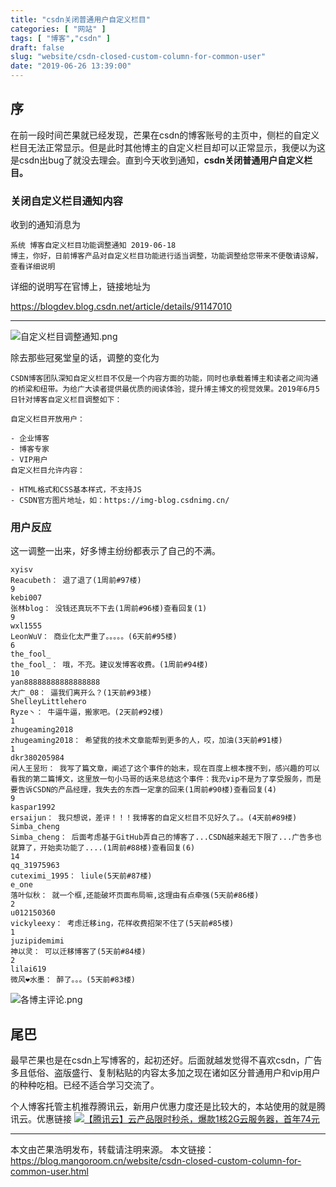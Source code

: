 ```yaml
---
title: "csdn关闭普通用户自定义栏目"
categories: [ "网站" ]
tags: [ "博客","csdn" ]
draft: false
slug: "website/csdn-closed-custom-column-for-common-user"
date: "2019-06-26 13:39:00"
---
```


## 序

在前一段时间芒果就已经发现，芒果在csdn的博客账号的主页中，侧栏的自定义栏目无法正常显示。但是此时其他博主的自定义栏目却可以正常显示，我便以为这是csdn出bug了就没去理会。直到今天收到通知，**csdn关闭普通用户自定义栏目。**

### 关闭自定义栏目通知内容

收到的通知消息为

```
系统 博客自定义栏目功能调整通知 2019-06-18
博主，你好，日前博客产品对自定义栏目功能进行适当调整，功能调整给您带来不便敬请谅解，查看详细说明
```

详细的说明写在官博上，链接地址为

https://blogdev.blog.csdn.net/article/details/91147010

---

![自定义栏目调整通知.png][1]

除去那些冠冕堂皇的话，调整的变化为

```
CSDN博客团队深知自定义栏目不仅是一个内容方面的功能，同时也承载着博主和读者之间沟通的桥梁和纽带。为给广大读者提供最优质的阅读体验，提升博主博文的视觉效果。2019年6月5日针对博客自定义栏目调整如下：

自定义栏目开放用户：

- 企业博客
- 博客专家
- VIP用户
自定义栏目允许内容：

- HTML格式和CSS基本样式，不支持JS
- CSDN官方图片地址，如：https://img-blog.csdnimg.cn/
```

### 用户反应

这一调整一出来，好多博主纷纷都表示了自己的不满。

```
xyisv
Reacubeth： 退了退了(1周前#97楼)
9
kebi007
张林blog： 没钱还真玩不下去(1周前#96楼)查看回复(1)
9
wxl1555
LeonWuV： 商业化太严重了。。。。。(6天前#95楼)
6
the_fool_
the_fool_： 哦，不充。建议发博客收费。(1周前#94楼)
10
yan88888888888888888
大广_08： 逼我们离开么？(1天前#93楼)
ShelleyLittlehero
Ryze丶： 牛逼牛逼，搬家吧。(2天前#92楼)
1
zhugeaming2018
zhugeaming2018： 希望我的技术文章能帮到更多的人，哎，加油(3天前#91楼)
1
dkr380205984
闲人王昱珩： 我写了篇文章，阐述了这个事件的始末，现在百度上根本搜不到，感兴趣的可以看我的第二篇博文，这里放一句小马哥的话来总结这个事件：我充vip不是为了享受服务，而是要告诉CSDN的产品经理，我失去的东西一定拿的回来(1周前#90楼)查看回复(4)
9
kaspar1992
ersaijun： 我只想说，差评！！！我博客的自定义栏目不见好久了。。(4天前#89楼)
Simba_cheng
Simba_cheng： 后面考虑基于GitHub弄自己的博客了...CSDN越来越无下限了...广告多也就算了，开始卖功能了....(1周前#88楼)查看回复(6)
14
qq_31975963
cuteximi_1995： liule(5天前#87楼)
e_one
落叶似秋： 就一个框,还能破坏页面布局嘛,这理由有点牵强(5天前#86楼)
2
u012150360
vickyleexy： 考虑迁移ing，花样收费招架不住了(5天前#85楼)
1
juzipidemimi
神以灵： 可以迁移博客了(5天前#84楼)
2
lilai619
微风❤水墨： 醉了。。。(5天前#83楼)
```
![各博主评论.png][2]

## 尾巴

最早芒果也是在csdn上写博客的，起初还好。后面就越发觉得不喜欢csdn，广告多且低俗、盗版盛行、复制粘贴的内容太多加之现在诸如区分普通用户和vip用户的种种吃相。已经不适合学习交流了。

个人博客托管主机推荐腾讯云，新用户优惠力度还是比较大的，本站使用的就是腾讯云。优惠链接
[![【腾讯云】云产品限时秒杀，爆款1核2G云服务器，首年74元](https://mangoroom.cn/usr/uploads/2021/09/2788699968.jpg)](https://mangoroom.cn/go/tencentcloud1/)

--- 

本文由芒果浩明发布，转载请注明来源。
本文链接：https://blog.mangoroom.cn/website/csdn-closed-custom-column-for-common-user.html

  [1]: https://mangoroom.cn/usr/uploads/2019/06/1117439585.png
  [2]: https://mangoroom.cn/usr/uploads/2019/06/4289386239.png